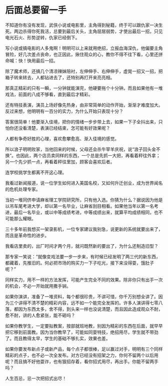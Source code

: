 # 后面总要留一手

不知道你有没有发现，武侠小说或电影里，主角得到秘籍，终于可以跟仇家一决生死。两边杀得你死我活，总要到最后关头，主角屈居弱势，才使出最后一招，只见电光石火、形势逆转，仇家已经倒下。 

写小说或搞电影的人多鬼啊！明明可以上来就用绝招，立报血海深仇，他偏要主角冒险，好几次差点丧命，也正因此，揪住观众的心，教你不得不往下看，心里还拼命喊：快！快用最后一招。 

除了魔术师，还搞几个清凉辣妹陪衬，左伸伸手、右伸伸手，虚晃一招又一招，把箱子转来转去，人都钻进去了，还特别再打开来亮亮相。 

那真正精彩的只有一瞬，一分钟就能演完，他硬要拖个十分钟。而且如果他有一堆戏法，前面的八成不够看，直到最后才精彩。 

还有特技表演，演员上场好像先热身，由非常简单的动作开始，渐渐才难度加大。反过来想，他明明有一百分的实力，为什么开始只表现十分？ 

答案很简单！他要渐入佳境，把你的情绪一步步带上去，如果一下子全抖出来，只怕你还没看清楚，表演已经结束，怎可能有好效果呢？ 

人都有争奇好胜的心理，喜欢愈攀愈高、渐入佳境的感觉。 

所以浪子明明败家，当他回来的时候，父母还会杀牛宰羊庆祝，说“浪子回头金不换”。也因此，两个店员卖同样的东西，一个总是先抓一大把，再看着秤往外拿；另一个先少抓一点，再看着秤往里加，顾客会喜欢后者。 

连学校挑学生都离不开这心理。 

我看过新闻报道，说一位学生如何进入美国名校，又如何升迁创业，成为世界闻名的危机处理专家。 

当初一堆同侪申请麻省理工学院研究所，只有他入选。你猜为什么？据说因为他是以吊车尾考进大学，却以第一名毕业，让麻省刮目相看。如果他当年以第一名考进，最后一名毕业，或以中等成绩考进，中等成绩出来，就算平均成绩相同，也不可能那么耀眼。 

三十多年前我想买一架录影机，一位专家建议我别急，说更新的系统就要出来了，而且是革命性的进步。 

我看店里卖的，出厂时间才两个月，就问既然新的要出了，为什么还制造旧型？ 

那专家一笑说：“就像变戏法要一步一步来，有时候已经发明了两三代的新东西，都藏着，先推旧的。何必把市场的购买力一下子吃光，接下来没得耍，饿肚子呢？” 

同样实力，用不一样的方法发挥，可能产生完全不同的效果。除非你只有出手一次的机会，不必一开始就用撒手锏。 

如果你演讲，准备了一堆资料，每个都很珍贵，不讲可惜，你千万别想全讲了。因为三个讲得不清不楚的精彩内容，远不如一个能完全发挥的。许多人演讲得七零八落，都因为东西太多，舍不得，到头来一样也没说清楚，而且因此造成观众不耐，愈不耐，讲的人愈紧张，能不砸吗？ 

如果你教学生，一定要拟教案，按部就班地教，别因为精彩的东西在后面，就早早把它移到前面教。因为当你教早了，可能如同耍特技，绝招用尽，学生就不带劲了。而且教得太早，学生的基础不够扎实，效果也差。 

如果你要发布新点子或新产品，每个点子都很棒，足以赢过对手，明明有三个同样精彩的点子，也不必一次全发布。对方已经没有招架之力，你何不留两个以后用呢？而且搞不好他耍诈，也有狠招存着，看你招式用尽，再出手。你能不留两手吗？ 

人生百忌，忌一次把招式出尽！